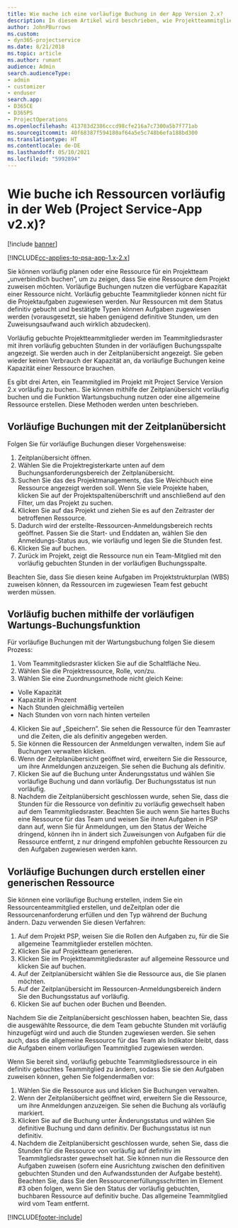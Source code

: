 ```yaml
---
title: Wie mache ich eine vorläufige Buchung in der App Version 2.x?
description: In diesem Artikel wird beschrieben, wie Projektteammitglieder provisorisch mit Project Service gebucht werden.
author: JohnPBurrows
ms.custom:
- dyn365-projectservice
ms.date: 8/21/2018
ms.topic: article
ms.author: rumant
audience: Admin
search.audienceType:
- admin
- customizer
- enduser
search.app:
- D365CE
- D365PS
- ProjectOperations
ms.openlocfilehash: 413783d2386cccd98cfe216a7c7300a5b7f771ab
ms.sourcegitcommit: 40f68387f594180af64a5e5c748b6efa188bd300
ms.translationtype: HT
ms.contentlocale: de-DE
ms.lasthandoff: 05/10/2021
ms.locfileid: "5992894"
---
```

# <a name="how-do-i-soft-book-resources-in-the-web-app-project-service-app-v2x"></a>Wie buche ich Ressourcen vorläufig in der Web (Project Service-App v2.x)?

[!include [banner](../includes/psa-now-project-operations.md)]

[!INCLUDE[cc-applies-to-psa-app-1.x-2.x](../includes/cc-applies-to-psa-app-1x-2x.md)]

Sie können vorläufig planen oder eine Ressource für ein Projektteam „unverbindlich buchen”, um zu zeigen, dass Sie eine Ressource dem Projekt zuweisen möchten. Vorläufige Buchungen nutzen die verfügbare Kapazität einer Ressource nicht. Vorläufig gebuchte Teammitglieder können nicht für die Projektaufgaben zugewiesen werden. Nur Ressourcen mit dem Status definitiv gebucht und bestätigte Typen können Aufgaben zugewiesen werden (vorausgesetzt, sie haben genügend definitive Stunden, um den Zuweisungsaufwand auch wirklich abzudecken).

Vorläufig gebuchte Projektteammitglieder werden im Teammitgliedsraster mit ihren vorläufig gebuchten Stunden in der vorläufigen Buchungsspalte angezeigt. Sie werden auch in der Zeitplanübersicht angezeigt. Sie geben wieder keinen Verbrauch der Kapazität an, da vorläufige Buchungen keine Kapazität einer Ressource brauchen.

Es gibt drei Arten, ein Teammitglied im Projekt mit Project Service Version 2.x vorläufig zu buchen.. Sie können mithilfe der Zeitplanübersicht vorläufig buchen und die Funktion Wartungsbuchung nutzen oder eine allgemeine Ressource erstellen. Diese Methoden werden unten beschrieben.

## <a name="soft-book-with-the-schedule-board"></a>Vorläufige Buchungen mit der Zeitplanübersicht

Folgen Sie für vorläufige Buchungen dieser Vorgehensweise: 
1. Zeitplanübersicht öffnen.
2. Wählen Sie die Projektregisterkarte unten auf dem Buchungsanforderungsbereich der Zeitplanübersicht.
3. Suchen Sie das des Projektmanagements, das Sie Weichbuch eine Ressource angezeigt werden soll. Wenn Sie viele Projekte haben, klicken Sie auf der Projektspaltenüberschrift und anschließend auf den Filter, um das Projekt zu suchen.
4. Klicken Sie auf das Projekt und ziehen Sie es auf den Zeitraster der betroffenen Ressource.
5. Dadurch wird der erstellte-Ressourcen-Anmeldungsbereich rechts geöffnet. Passen Sie die Start- und Enddaten an, wählen Sie den Anmeldungs-Status aus, wie vorläufig und legen Sie die Stunden fest. 
6. Klicken Sie auf buchen.
7. Zurück im Projekt, zeigt die Ressource nun ein Team-Mitglied mit den vorläufig gebuchten Stunden in der vorläufigen Buchungsspalte.

Beachten Sie, dass Sie diesen keine Aufgaben im Projektstrukturplan (WBS) zuweisen können, da Ressourcen im zugewiesen Team fest gebucht werden müssen.

## <a name="soft-book-using-the-maintain-bookings-feature"></a>Vorläufig buchen mithilfe der vorläufigen Wartungs-Buchungsfunktion

Für vorläufige Buchungen mit der Wartungsbuchung folgen Sie diesem Prozess:
1. Vom Teammitgliedsraster klicken Sie auf die Schaltfläche Neu.
2. Wählen Sie die Projektressource, Rolle, von/zu.
3. Wählen Sie eine Zuordnungsmethode nicht gleich Keine:
- Volle Kapazität
- Kapazität in Prozent
- Nach Stunden gleichmäßig verteilen
- Nach Stunden von vorn nach hinten verteilen
4. Klicken Sie auf „Speichern”. Sie sehen die Ressource für den Teamraster und die Zeiten, die als definitiv angegeben werden.
5. Sie können die Ressourcen der Anmeldungen verwalten, indem Sie auf Buchungen verwalten klicken.
6. Wenn der Zeitplanübersicht geöffnet wird, erweitern Sie die Ressource, um ihre Anmeldungen anzuzeigen. Sie sehen die Buchung als definitiv.
7. Klicken Sie auf die Buchung unter Änderungsstatus und wählen Sie vorläufige Buchung und dann vorläufig. Der Buchungsstatus ist nun vorläufig.
8. Nachdem die Zeitplanübersicht geschlossen wurde, sehen Sie, dass die Stunden für die Ressource von definitiv zu vorläufig gewechselt haben auf dem Teammitgliedsraster.
Beachten Sie auch wenn Sie hartes Buchs eine Ressource für das Team und weisen Sie ihnen Aufgaben in PSP dann auf, wenn Sie für Anmeldungen, um den Status der Weiche dringend, können ihn in ändert sich Zuweisungen von Aufgaben für die Ressource entfernt, z nur dringend empfohlen gebuchte Ressourcen zu den Aufgaben zugewiesen werden kann.

## <a name="soft-book-by-creating-a-generic-resource"></a>Vorläufige Buchungen durch erstellen einer generischen Ressource

Sie können eine vorläufige Buchung erstellen, indem Sie ein Ressourcenteammitglied erstellen, und deZeitplan oder die Ressourcenanforderung erfüllen und den Typ während der Buchung ändern.
Dazu verwenden Sie diesen Verfahren:

1. Auf dem Projekt PSP, weisen Sie die Rollen den Aufgaben zu, für die Sie allgemeine Teammitglieder erstellen möchten.
2. Klicken Sie auf Projektteam generieren.
3. Klicken Sie im Projektteammitgliedsraster auf allgemeine Ressource und klicken Sie auf buchen.
4. Auf der Zeitplanübersicht wählen Sie die Ressource aus, die Sie planen möchten.
5. Auf der Zeitplanübersicht im Ressourcen-Anmeldungsbereich ändern Sie den Buchungsstatus auf vorläufig.
6. Klicken Sie auf buchen oder Buchen und Beenden.

Nachdem Sie die Zeitplanübersicht geschlossen haben, beachten Sie, dass die ausgewählte Ressource, die dem Team gebuchte Stunden mit vorläufig hinzugefügt wird und auch die Stunden zugewiesen werden. Sie sehen auch, dass die allgemeine Ressource für das Team als Indikator bleibt, dass die Aufgaben einem vorläufigen Teammitglied zugewiesen werden.

Wenn Sie bereit sind, vorläufig gebuchte Teammitgliedsressource in ein definitiv gebuchtes Teammitglied zu ändern, sodass Sie sie den Aufgaben zuweisen können, gehen Sie folgendermaßen vor:

1. Wählen Sie die Ressource aus und klicken Sie Buchungen verwalten.
2. Wenn der Zeitplanübersicht geöffnet wird, erweitern Sie die Ressource, um ihre Anmeldungen anzuzeigen. Sie sehen die Buchung als vorläufig markiert.
3. Klicken Sie auf die Buchung unter Änderungsstatus und wählen Sie definitive Buchung und dann definitiv. Der Buchungsstatus ist nun definitiv.
4. Nachdem die Zeitplanübersicht geschlossen wurde, sehen Sie, dass die Stunden für die Ressource von vorläufig auf definitiv im Teammitgliedsraster gewechselt hat. Sie können nun die Ressource den Aufgaben zuweisen (sofern eine Ausrichtung zwischen den definitiven gebuchten Stunden und den Aufwandsstunden der Aufgabe besteht). Beachten Sie, dass Sie den Ressourcenerfüllungsschritten im Element #3 oben folgen, wenn Sie den Status der vorläufig gebuchten, buchbaren Ressource auf definitiv buche. Das allgemeine Teammitglied wird vom Team entfernt.


[!INCLUDE[footer-include](../includes/footer-banner.md)]